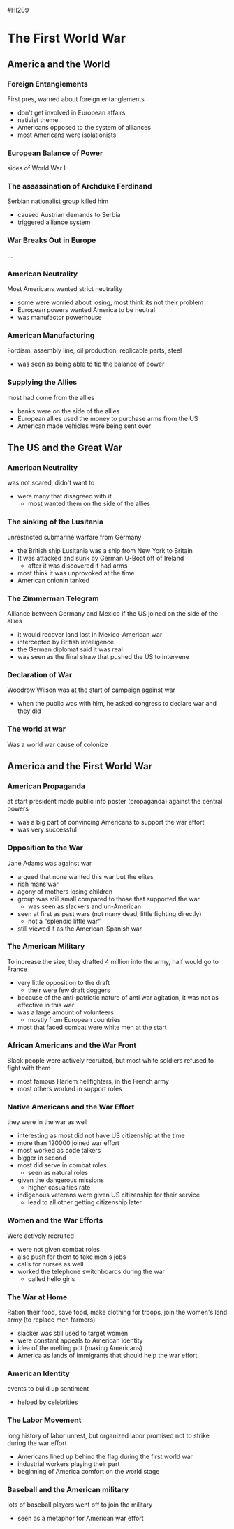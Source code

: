 #HI209 

# The First World War

## America and the World

### Foreign Entanglements

First pres, warned about foreign entanglements
- don't get involved in European affairs
- nativist theme
- Americans opposed to the system of alliances
- most Americans were isolationists

### European Balance of Power

sides of World War I

### The assassination of Archduke Ferdinand

Serbian nationalist group killed him
- caused Austrian demands to Serbia
- triggered alliance system

### War Breaks Out in Europe

...

### American Neutrality

Most Americans wanted strict neutrality
- some were worried about losing, most think its not their problem
- European powers wanted America to be neutral
- was manufactor powerhouse

### American Manufacturing

Fordism, assembly line, oil production, replicable parts, steel
- was seen as being able to tip the balance of power

### Supplying the Allies

most had come from the allies
- banks were on the side of the allies
- European allies used the money to purchase arms from the US
- American made vehicles were being sent over

## The US and the Great War

### American Neutrality

was not scared, didn't want to
- were many that disagreed with it 
	- most wanted them on the side of the allies

### The sinking of the Lusitania

unrestricted submarine warfare from Germany
- the British ship Lusitania was a ship from New York to Britain
- It was attacked and sunk by German U-Boat off of Ireland
	- after it was discovered it had arms
- most think it was unprovoked at the time
- American onionin tanked 

### The Zimmerman Telegram

Alliance between Germany and Mexico if the US joined on the side of the allies
- it would recover land lost in Mexico-American war
- intercepted by British intelligence
- the German diplomat said it was real
- was seen as the final straw that pushed the US to intervene

### Declaration of War

Woodrow Wilson was at the start of campaign against war
- when the public was with him, he asked congress to declare war and they did

### The world at war

Was a world war cause of colonize

## America and the First World War

### American Propaganda

at start president made public info poster (propaganda) against the central powers 
- was a big part of convincing Americans to support the war effort
- was very successful

### Opposition to the War

Jane Adams was against war
- argued that none wanted this war but the elites
- rich mans war
- agony of mothers losing children
- group was still small compared to those that supported the war
	- was seen as slackers and un-American
- seen at first as past wars (not many dead, little fighting directly)
	- not a "splendid little war"
- still viewed it as the American-Spanish war

### The American Military

To increase the size, they drafted 4 million into the army, half would go to France
- very little opposition to the draft
	- their were few draft doggers
- because of the anti-patriotic nature of anti war agitation, it was not as effective in this war
- was a large amount of volunteers
	- mostly from European countries
- most that faced combat were white men at the start

### African Americans and the War Front

Black people were actively recruited, but most white soldiers refused to fight with them
- most famous Harlem hellfighters, in the French army
- most others worked in support roles

### Native Americans and the War Effort

they were in the war as well
- interesting as most did not have US citizenship at the time
- more than 120000 joined war effort
- most worked as code talkers
- bigger in second
- most did serve in combat roles
	- seen as natural roles
- given the dangerous missions
	- higher casualties rate
- indigenous veterans were given US citizenship for their service
	- lead to all other getting citizenship later

### Women and the War Efforts

Were actively recruited
- were not given combat roles
- also push for them to take men's jobs
- calls for nurses as well
- worked the telephone switchboards during the war
	- called hello girls

### The War at Home

Ration their food, save food, make clothing for troops, join the women's land army (to replace men farmers)
- slacker was still used to target women
- were constant appeals to American identity
- idea of the melting pot (making Americans)
- America as lands of immigrants that should help the war effort

### American Identity

events to build up sentiment
- helped by celebrities

### The Labor Movement

long history of labor unrest, but organized labor promised not to strike during the war effort
- Americans lined up behind the flag during the first world war
- industrial workers playing their part
- beginning of America comfort on the world stage

### Baseball and the American military

lots of baseball players went off to join the military
- seen as a metaphor for American war effort 


